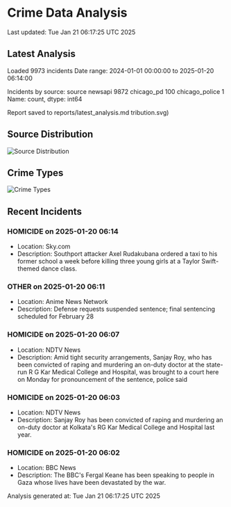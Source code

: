 # Crime Data Analysis
Last updated: Tue Jan 21 06:17:25 UTC 2025

## Latest Analysis

Loaded 9973 incidents
Date range: 2024-01-01 00:00:00 to 2025-01-20 06:14:00

Incidents by source:
source
newsapi           9872
chicago_pd         100
chicago_police       1
Name: count, dtype: int64

Report saved to reports/latest_analysis.md
tribution.svg)

## Source Distribution
![Source Distribution](images/source_distribution.svg)

## Crime Types
![Crime Types](images/crime_types.svg)

## Recent Incidents

### HOMICIDE on 2025-01-20 06:14
- Location: Sky.com
- Description: Southport attacker Axel Rudakubana ordered a taxi to his former school a week before killing three young girls at a Taylor Swift-themed dance class.


### OTHER on 2025-01-20 06:11
- Location: Anime News Network
- Description: Defense requests suspended sentence; final sentencing scheduled for February 28


### HOMICIDE on 2025-01-20 06:07
- Location: NDTV News
- Description: Amid tight security arrangements, Sanjay Roy, who has been convicted of raping and murdering an on-duty doctor at the state-run R G Kar Medical College and Hospital, was brought to a court here on Monday for pronouncement of the sentence, police said


### HOMICIDE on 2025-01-20 06:03
- Location: NDTV News
- Description: Sanjay Roy has been convicted of raping and murdering an on-duty doctor at Kolkata&#039;s RG Kar Medical College and Hospital last year.


### HOMICIDE on 2025-01-20 06:02
- Location: BBC News
- Description: The BBC's Fergal Keane has been speaking to people in Gaza whose lives have been devastated by the war.

Analysis generated at: Tue Jan 21 06:17:25 UTC 2025
